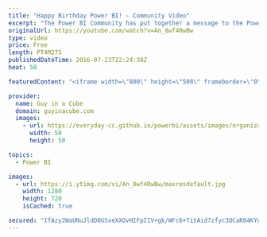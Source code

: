 ```yaml
---
title: "Happy Birthday Power BI! - Community Video"
excerpt: "The Power BI Community has put together a message to the Power BI Product Team to say thank you and to wish the product a very happy birthday!  Music by Future James https://soundcloud.com/jamesasilo  Contributors: Ankit Patira Adam Saxton Atlanta Excel User Group Avi Singh Chris Webb Damu Venkatesan"
originalUrl: https://youtube.com/watch?v=An_8wf4RwBw
type: video
price: Free
length: PT4M27S
publishedDateTime: 2016-07-23T22:24:38Z
heat: 50

featuredContent: "<iframe width=\"800\" height=\"500\" frameborder=\"0\" src=\"https://www.youtube.com/embed/An_8wf4RwBw\" allow=\"accelerometer; autoplay; encrypted-media; gyroscope; picture-in-picture\" allowfullscreen></iframe>"

provider:
  name: Guy in a Cube
  domain: guyinacube.com
  images:
    - url: https://everyday-cc.github.io/powerbi/assets/images/organizations/guyinacube.com-50x50.jpg
      width: 50
      height: 50

topics:
  - Power BI

images:
  - url: https://i.ytimg.com/vi/An_8wf4RwBw/maxresdefault.jpg
    width: 1280
    height: 720
    isCached: true

secured: "IfAzy2WaUNuJldD0GSxeXXOvHIFpIIV+gk/WFc6+TitAid7zfyc3OCaR04KYgnjmMgEkrWhmIV2CAnjBQDnsn689FMGpr8Gdzu3K8mG0sfmA0kLb/Y2tzlzCo2Efxwhxt7VlyQ9jTRPkYmdZhI9AEAswYOpIl2SJkVjaVAatQ0IrnA565GLGB9DnC8hTT0KLNLbdsR/uj0p6WSv0ky7A6U+bvheWVETa9ea/EdmL4lb8QCj8TySv8lYgM9QU1Btx/EdRWKcbPwr3U0JPA6aEkDkpbk5Tj3ITNztpNcYl5rS7HugfEm0DultgzGzAzdy0P7/Y3s/bK/2GoRtoPo2ihz1myIgSGINqSazz2MS/wYOyDv3To8drqxSdJWhOKZIFVKahRxWWVD5mUjMSFd39pTo++nRVUGGMQi668KUHThA=;xZEX76Xxxf1VMUENFuvwXA=="
---
```


